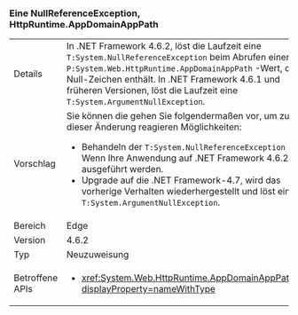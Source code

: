### <a name="httpruntimeappdomainapppath-throws-a-nullreferenceexception"></a>Eine NullReferenceException, HttpRuntime.AppDomainAppPath

|   |   |
|---|---|
|Details|In .NET Framework 4.6.2, löst die Laufzeit eine <code>T:System.NullReferenceException</code> beim Abrufen einer <code>P:System.Web.HttpRuntime.AppDomainAppPath</code> -Wert, der Null-Zeichen enthält. In .NET Framework 4.6.1 und früheren Versionen, löst die Laufzeit eine <code>T:System.ArgumentNullException</code>.|
|Vorschlag|Sie können die gehen Sie folgendermaßen vor, um zu dieser Änderung reagieren Möglichkeiten:<ul><li>Behandeln der <code>T:System.NullReferenceException</code> Wenn Ihre Anwendung auf .NET Framework 4.6.2 ausgeführt werden.</li><li>Upgrade auf die .NET Framework-4.7, wird das vorherige Verhalten wiederhergestellt und löst eine <code>T:System.ArgumentNullException</code>.</li></ul>|
|Bereich|Edge|
|Version|4.6.2|
|Typ|Neuzuweisung|
|Betroffene APIs|<ul><li><xref:System.Web.HttpRuntime.AppDomainAppPath?displayProperty=nameWithType></li></ul>|

